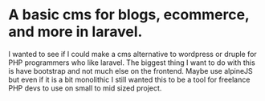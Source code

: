 # A basic cms for blogs, ecommerce, and more in laravel.

I wanted to see if I could make a cms alternative to wordpress or druple for PHP programmers who like laravel.
The biggest thing I want to do with this is have bootstrap and not much else on the frontend. Maybe use alpineJS 
but even if it is a bit monolithic I still wanted this to be a tool for freelance PHP devs to use on small to mid
sized project.
